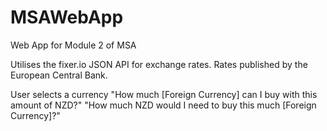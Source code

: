 # MSAWebApp
Web App for Module 2 of MSA

Utilises the fixer.io JSON API for exchange rates. Rates published by the European Central Bank. 

User selects a currency
"How much [Foreign Currency] can I buy with this amount of NZD?"
"How much NZD would I need to buy this much [Foreign Currency]?"